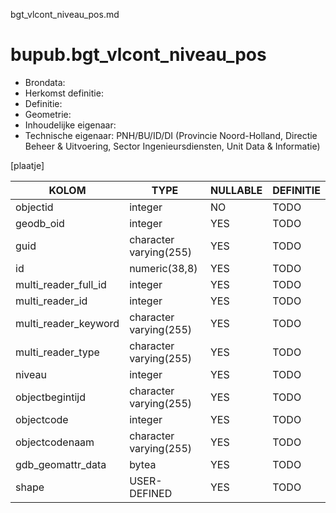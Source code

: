 bgt_vlcont_niveau_pos.md

# bupub.bgt_vlcont_niveau_pos


* Brondata: 
* Herkomst definitie: 
* Definitie: 
* Geometrie: 
* Inhoudelijke eigenaar: 
* Technische eigenaar: PNH/BU/ID/DI (Provincie Noord-Holland, Directie Beheer & Uitvoering, Sector Ingenieursdiensten, Unit Data & Informatie)

[plaatje]


|KOLOM                            |TYPE                       |NULLABLE|DEFINITIE|
|------                           |----                       |-----   |-----    |
|objectid                         |integer                    |NO      |TODO|
|geodb_oid                        |integer                    |YES     |TODO|
|guid                             |character varying(255)     |YES     |TODO|
|id                               |numeric(38,8)              |YES     |TODO|
|multi_reader_full_id             |integer                    |YES     |TODO|
|multi_reader_id                  |integer                    |YES     |TODO|
|multi_reader_keyword             |character varying(255)     |YES     |TODO|
|multi_reader_type                |character varying(255)     |YES     |TODO|
|niveau                           |integer                    |YES     |TODO|
|objectbegintijd                  |character varying(255)     |YES     |TODO|
|objectcode                       |integer                    |YES     |TODO|
|objectcodenaam                   |character varying(255)     |YES     |TODO|
|gdb_geomattr_data                |bytea                      |YES     |TODO|
|shape                            |USER-DEFINED               |YES     |TODO|
